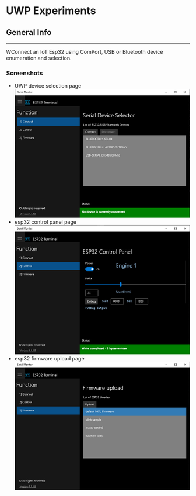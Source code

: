 
# UWP Experiments

## General Info
***
WConnect an IoT Esp32 using ComPort, USB or Bluetooth device enumeration and selection.
### Screenshots
* UWP device selection page
![Device List](/UWP/Serial-Esp32/Assets/device.jpg)  
* esp32 control panel page
![Device Control](/UWP/Serial-Esp32/Assets/control.jpg) 
* esp32 firmware upload page
![Firmware Upload](/UWP/Serial-Esp32/Assets/firmware.jpg)
